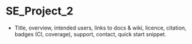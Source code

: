 # SE_Project_2
- Title, overview, intended users, links to docs & wiki, licence, citation, badges (CI, coverage), support, contact, quick start snippet. 